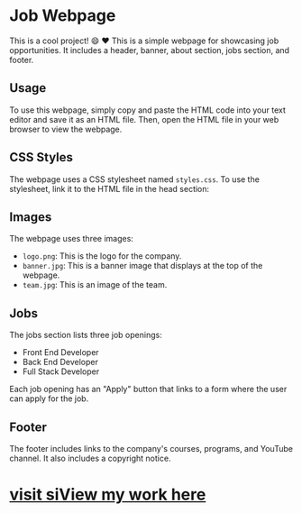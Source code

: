 # Job Webpage

This is a cool project! 😄 ❤️
This is a simple webpage for showcasing job opportunities. It includes a header, banner, about section, jobs section, and footer.

## Usage

To use this webpage, simply copy and paste the HTML code into your text editor and save it as an HTML file. Then, open the HTML file in your web browser to view the webpage.

## CSS Styles

The webpage uses a CSS stylesheet named `styles.css`. To use the stylesheet, link it to the HTML file in the head section:

## Images

The webpage uses three images:

* `logo.png`: This is the logo for the company.
* `banner.jpg`: This is a banner image that displays at the top of the webpage.
* `team.jpg`: This is an image of the team.

## Jobs

The jobs section lists three job openings:

* Front End Developer
* Back End Developer
* Full Stack Developer

Each job opening has an "Apply" button that links to a form where the user can apply for the job.

## Footer

The footer includes links to the company's courses, programs, and YouTube channel. It also includes a copyright notice.
# [visit siView my work here](https://vkeerthu.github.io/jwebpage/hyper/index.html)
